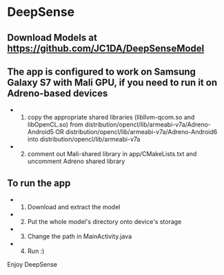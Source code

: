 # DeepSense

## Download Models at https://github.com/JC1DA/DeepSenseModel

## The app is configured to work on Samsung Galaxy S7 with Mali GPU, if you need to run it on Adreno-based devices
- 1) copy the appropriate shared libraries (libllvm-qcom.so and libOpenCL.so) from distribution/opencl/lib/armeabi-v7a/Adreno-Android5 OR distribution/opencl/lib/armeabi-v7a/Adreno-Android6 into distribution/opencl/lib/armeabi-v7a
- 2) comment out Mali-shared library in app/CMakeLists.txt and uncomment Adreno shared library

## To run the app
- 1) Download and extract the model
- 2) Put the whole model's directory onto device's storage
- 3) Change the path in MainActivity.java
- 4) Run :)

Enjoy DeepSense


